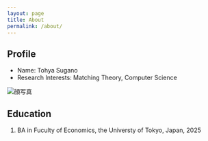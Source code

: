 ```yaml
---
layout: page
title: About
permalink: /about/
---
```



## Profile
- Name: Tohya Sugano
- Research Interests: Matching Theory, Computer Science

![顔写真](/assets/picture.jpg)

## Education
1. BA in Fuculty of Economics, the Universty of Tokyo, Japan, 2025

